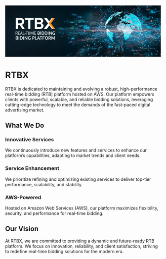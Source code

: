 ![banner](banner.jpg)

# RTBX

RTBX is dedicated to maintaining and evolving a robust, high-performance real-time bidding (RTB) platform hosted on AWS. Our platform empowers clients with powerful, scalable, and reliable bidding solutions, leveraging cutting-edge technology to meet the demands of the fast-paced digital advertising market.

## What We Do

### Innovative Services
We continuously introduce new features and services to enhance our platform’s capabilities, adapting to market trends and client needs.

### Service Enhancement
We prioritize refining and optimizing existing services to deliver top-tier performance, scalability, and stability.

### AWS-Powered
Hosted on Amazon Web Services (AWS), our platform maximizes flexibility, security, and performance for real-time bidding.

## Our Vision
At RTBX, we are committed to providing a dynamic and future-ready RTB platform. We focus on innovation, reliability, and client satisfaction, striving to redefine real-time bidding solutions for the modern era.
